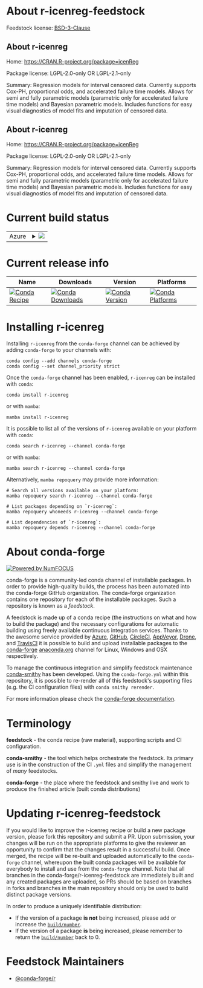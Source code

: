 About r-icenreg-feedstock
=========================

Feedstock license: [BSD-3-Clause](https://github.com/conda-forge/r-icenreg-feedstock/blob/main/LICENSE.txt)


About r-icenreg
---------------

Home: https://CRAN.R-project.org/package=icenReg

Package license: LGPL-2.0-only OR LGPL-2.1-only

Summary: Regression models for interval censored data. Currently supports Cox-PH, proportional odds, and accelerated failure time models. Allows for semi and fully parametric models (parametric only for accelerated failure time models) and Bayesian parametric models. Includes functions for easy visual diagnostics of model fits and imputation of censored data.

About r-icenreg
---------------

Home: https://CRAN.R-project.org/package=icenReg

Package license: LGPL-2.0-only OR LGPL-2.1-only

Summary: Regression models for interval censored data. Currently supports Cox-PH, proportional odds, and accelerated failure time models. Allows for semi and fully parametric models (parametric only for accelerated failure time models) and Bayesian parametric models. Includes functions for easy visual diagnostics of model fits and imputation of censored data.

Current build status
====================


<table>
    
  <tr>
    <td>Azure</td>
    <td>
      <details>
        <summary>
          <a href="https://dev.azure.com/conda-forge/feedstock-builds/_build/latest?definitionId=14489&branchName=main">
            <img src="https://dev.azure.com/conda-forge/feedstock-builds/_apis/build/status/r-icenreg-feedstock?branchName=main">
          </a>
        </summary>
        <table>
          <thead><tr><th>Variant</th><th>Status</th></tr></thead>
          <tbody><tr>
              <td>linux_64_r_base4.3</td>
              <td>
                <a href="https://dev.azure.com/conda-forge/feedstock-builds/_build/latest?definitionId=14489&branchName=main">
                  <img src="https://dev.azure.com/conda-forge/feedstock-builds/_apis/build/status/r-icenreg-feedstock?branchName=main&jobName=linux&configuration=linux%20linux_64_r_base4.3" alt="variant">
                </a>
              </td>
            </tr><tr>
              <td>linux_64_r_base4.4</td>
              <td>
                <a href="https://dev.azure.com/conda-forge/feedstock-builds/_build/latest?definitionId=14489&branchName=main">
                  <img src="https://dev.azure.com/conda-forge/feedstock-builds/_apis/build/status/r-icenreg-feedstock?branchName=main&jobName=linux&configuration=linux%20linux_64_r_base4.4" alt="variant">
                </a>
              </td>
            </tr><tr>
              <td>osx_64_r_base4.3</td>
              <td>
                <a href="https://dev.azure.com/conda-forge/feedstock-builds/_build/latest?definitionId=14489&branchName=main">
                  <img src="https://dev.azure.com/conda-forge/feedstock-builds/_apis/build/status/r-icenreg-feedstock?branchName=main&jobName=osx&configuration=osx%20osx_64_r_base4.3" alt="variant">
                </a>
              </td>
            </tr><tr>
              <td>osx_64_r_base4.4</td>
              <td>
                <a href="https://dev.azure.com/conda-forge/feedstock-builds/_build/latest?definitionId=14489&branchName=main">
                  <img src="https://dev.azure.com/conda-forge/feedstock-builds/_apis/build/status/r-icenreg-feedstock?branchName=main&jobName=osx&configuration=osx%20osx_64_r_base4.4" alt="variant">
                </a>
              </td>
            </tr><tr>
              <td>win_64_r_base4.3</td>
              <td>
                <a href="https://dev.azure.com/conda-forge/feedstock-builds/_build/latest?definitionId=14489&branchName=main">
                  <img src="https://dev.azure.com/conda-forge/feedstock-builds/_apis/build/status/r-icenreg-feedstock?branchName=main&jobName=win&configuration=win%20win_64_r_base4.3" alt="variant">
                </a>
              </td>
            </tr><tr>
              <td>win_64_r_base4.4</td>
              <td>
                <a href="https://dev.azure.com/conda-forge/feedstock-builds/_build/latest?definitionId=14489&branchName=main">
                  <img src="https://dev.azure.com/conda-forge/feedstock-builds/_apis/build/status/r-icenreg-feedstock?branchName=main&jobName=win&configuration=win%20win_64_r_base4.4" alt="variant">
                </a>
              </td>
            </tr>
          </tbody>
        </table>
      </details>
    </td>
  </tr>
</table>

Current release info
====================

| Name | Downloads | Version | Platforms |
| --- | --- | --- | --- |
| [![Conda Recipe](https://img.shields.io/badge/recipe-r--icenreg-green.svg)](https://anaconda.org/conda-forge/r-icenreg) | [![Conda Downloads](https://img.shields.io/conda/dn/conda-forge/r-icenreg.svg)](https://anaconda.org/conda-forge/r-icenreg) | [![Conda Version](https://img.shields.io/conda/vn/conda-forge/r-icenreg.svg)](https://anaconda.org/conda-forge/r-icenreg) | [![Conda Platforms](https://img.shields.io/conda/pn/conda-forge/r-icenreg.svg)](https://anaconda.org/conda-forge/r-icenreg) |

Installing r-icenreg
====================

Installing `r-icenreg` from the `conda-forge` channel can be achieved by adding `conda-forge` to your channels with:

```
conda config --add channels conda-forge
conda config --set channel_priority strict
```

Once the `conda-forge` channel has been enabled, `r-icenreg` can be installed with `conda`:

```
conda install r-icenreg
```

or with `mamba`:

```
mamba install r-icenreg
```

It is possible to list all of the versions of `r-icenreg` available on your platform with `conda`:

```
conda search r-icenreg --channel conda-forge
```

or with `mamba`:

```
mamba search r-icenreg --channel conda-forge
```

Alternatively, `mamba repoquery` may provide more information:

```
# Search all versions available on your platform:
mamba repoquery search r-icenreg --channel conda-forge

# List packages depending on `r-icenreg`:
mamba repoquery whoneeds r-icenreg --channel conda-forge

# List dependencies of `r-icenreg`:
mamba repoquery depends r-icenreg --channel conda-forge
```


About conda-forge
=================

[![Powered by
NumFOCUS](https://img.shields.io/badge/powered%20by-NumFOCUS-orange.svg?style=flat&colorA=E1523D&colorB=007D8A)](https://numfocus.org)

conda-forge is a community-led conda channel of installable packages.
In order to provide high-quality builds, the process has been automated into the
conda-forge GitHub organization. The conda-forge organization contains one repository
for each of the installable packages. Such a repository is known as a *feedstock*.

A feedstock is made up of a conda recipe (the instructions on what and how to build
the package) and the necessary configurations for automatic building using freely
available continuous integration services. Thanks to the awesome service provided by
[Azure](https://azure.microsoft.com/en-us/services/devops/), [GitHub](https://github.com/),
[CircleCI](https://circleci.com/), [AppVeyor](https://www.appveyor.com/),
[Drone](https://cloud.drone.io/welcome), and [TravisCI](https://travis-ci.com/)
it is possible to build and upload installable packages to the
[conda-forge](https://anaconda.org/conda-forge) [anaconda.org](https://anaconda.org/)
channel for Linux, Windows and OSX respectively.

To manage the continuous integration and simplify feedstock maintenance
[conda-smithy](https://github.com/conda-forge/conda-smithy) has been developed.
Using the ``conda-forge.yml`` within this repository, it is possible to re-render all of
this feedstock's supporting files (e.g. the CI configuration files) with ``conda smithy rerender``.

For more information please check the [conda-forge documentation](https://conda-forge.org/docs/).

Terminology
===========

**feedstock** - the conda recipe (raw material), supporting scripts and CI configuration.

**conda-smithy** - the tool which helps orchestrate the feedstock.
                   Its primary use is in the construction of the CI ``.yml`` files
                   and simplify the management of *many* feedstocks.

**conda-forge** - the place where the feedstock and smithy live and work to
                  produce the finished article (built conda distributions)


Updating r-icenreg-feedstock
============================

If you would like to improve the r-icenreg recipe or build a new
package version, please fork this repository and submit a PR. Upon submission,
your changes will be run on the appropriate platforms to give the reviewer an
opportunity to confirm that the changes result in a successful build. Once
merged, the recipe will be re-built and uploaded automatically to the
`conda-forge` channel, whereupon the built conda packages will be available for
everybody to install and use from the `conda-forge` channel.
Note that all branches in the conda-forge/r-icenreg-feedstock are
immediately built and any created packages are uploaded, so PRs should be based
on branches in forks and branches in the main repository should only be used to
build distinct package versions.

In order to produce a uniquely identifiable distribution:
 * If the version of a package **is not** being increased, please add or increase
   the [``build/number``](https://docs.conda.io/projects/conda-build/en/latest/resources/define-metadata.html#build-number-and-string).
 * If the version of a package **is** being increased, please remember to return
   the [``build/number``](https://docs.conda.io/projects/conda-build/en/latest/resources/define-metadata.html#build-number-and-string)
   back to 0.

Feedstock Maintainers
=====================

* [@conda-forge/r](https://github.com/orgs/conda-forge/teams/r/)


